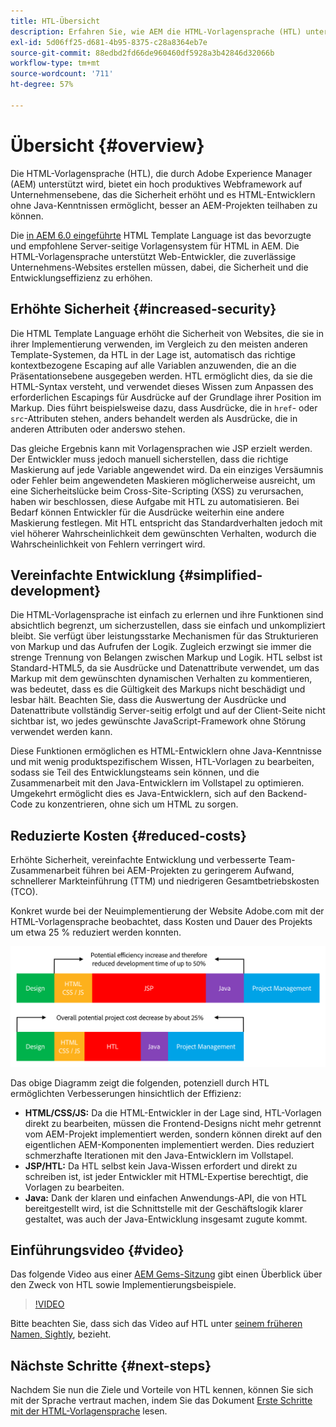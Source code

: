 ```yaml
---
title: HTL-Übersicht
description: Erfahren Sie, wie AEM die HTML-Vorlagensprache (HTL) unterstützt, um ein produktives Web-Framework auf Unternehmensebene anzubieten, das die Sicherheit erhöht und Personen ohne Java-Kenntnisse, die HTML entwickeln, eine bessere Beteiligung an AEM-Projekten ermöglicht.
exl-id: 5d06ff25-d681-4b95-8375-c28a8364eb7e
source-git-commit: 88edbd2fd66de960460df5928a3b42846d32066b
workflow-type: tm+mt
source-wordcount: '711'
ht-degree: 57%

---
```



# Übersicht {#overview}

Die HTML-Vorlagensprache (HTL), die durch Adobe Experience Manager (AEM) unterstützt wird, bietet ein hoch produktives Webframework auf Unternehmensebene, das die Sicherheit erhöht und es HTML-Entwicklern ohne Java-Kenntnissen ermöglicht, besser an AEM-Projekten teilhaben zu können.

Die [in AEM 6.0 eingeführte](history.md) HTML Template Language ist das bevorzugte und empfohlene Server-seitige Vorlagensystem für HTML in AEM. Die HTML-Vorlagensprache unterstützt Web-Entwickler, die zuverlässige Unternehmens-Websites erstellen müssen, dabei, die Sicherheit und die Entwicklungseffizienz zu erhöhen.

## Erhöhte Sicherheit {#increased-security}

Die HTML Template Language erhöht die Sicherheit von Websites, die sie in ihrer Implementierung verwenden, im Vergleich zu den meisten anderen Template-Systemen, da HTL in der Lage ist, automatisch das richtige kontextbezogene Escaping auf alle Variablen anzuwenden, die an die Präsentationsebene ausgegeben werden. HTL ermöglicht dies, da sie die HTML-Syntax versteht, und verwendet dieses Wissen zum Anpassen des erforderlichen Escapings für Ausdrücke auf der Grundlage ihrer Position im Markup. Dies führt beispielsweise dazu, dass Ausdrücke, die in `href`- oder `src`-Attributen stehen, anders behandelt werden als Ausdrücke, die in anderen Attributen oder anderswo stehen.

Das gleiche Ergebnis kann mit Vorlagensprachen wie JSP erzielt werden. Der Entwickler muss jedoch manuell sicherstellen, dass die richtige Maskierung auf jede Variable angewendet wird. Da ein einziges Versäumnis oder Fehler beim angewendeten Maskieren möglicherweise ausreicht, um eine Sicherheitslücke beim Cross-Site-Scripting (XSS) zu verursachen, haben wir beschlossen, diese Aufgabe mit HTL zu automatisieren. Bei Bedarf können Entwickler für die Ausdrücke weiterhin eine andere Maskierung festlegen. Mit HTL entspricht das Standardverhalten jedoch mit viel höherer Wahrscheinlichkeit dem gewünschten Verhalten, wodurch die Wahrscheinlichkeit von Fehlern verringert wird.

## Vereinfachte Entwicklung {#simplified-development}

Die HTML-Vorlagensprache ist einfach zu erlernen und ihre Funktionen sind absichtlich begrenzt, um sicherzustellen, dass sie einfach und unkompliziert bleibt. Sie verfügt über leistungsstarke Mechanismen für das Strukturieren von Markup und das Aufrufen der Logik. Zugleich erzwingt sie immer die strenge Trennung von Belangen zwischen Markup und Logik. HTL selbst ist Standard-HTML5, da sie Ausdrücke und Datenattribute verwendet, um das Markup mit dem gewünschten dynamischen Verhalten zu kommentieren, was bedeutet, dass es die Gültigkeit des Markups nicht beschädigt und lesbar hält. Beachten Sie, dass die Auswertung der Ausdrücke und Datenattribute vollständig Server-seitig erfolgt und auf der Client-Seite nicht sichtbar ist, wo jedes gewünschte JavaScript-Framework ohne Störung verwendet werden kann. 

Diese Funktionen ermöglichen es HTML-Entwicklern ohne Java-Kenntnisse und mit wenig produktspezifischem Wissen, HTL-Vorlagen zu bearbeiten, sodass sie Teil des Entwicklungsteams sein können, und die Zusammenarbeit mit den Java-Entwicklern im Vollstapel zu optimieren. Umgekehrt ermöglicht dies es Java-Entwicklern, sich auf den Backend-Code zu konzentrieren, ohne sich um HTML zu sorgen.

## Reduzierte Kosten {#reduced-costs}

Erhöhte Sicherheit, vereinfachte Entwicklung und verbesserte Team-Zusammenarbeit führen bei AEM-Projekten zu geringerem Aufwand, schnellerer Markteinführung (TTM) und niedrigeren Gesamtbetriebskosten (TCO).

Konkret wurde bei der Neuimplementierung der Website Adobe.com mit der HTML-Vorlagensprache beobachtet, dass Kosten und Dauer des Projekts um etwa 25 % reduziert werden konnten.

![Effizienzsteigerung und Kostensenkung](assets/chlimage_1.png)

Das obige Diagramm zeigt die folgenden, potenziell durch HTL ermöglichten Verbesserungen hinsichtlich der Effizienz:

* **HTML/CSS/JS:** Da die HTML-Entwickler in der Lage sind, HTL-Vorlagen direkt zu bearbeiten, müssen die Frontend-Designs nicht mehr getrennt vom AEM-Projekt implementiert werden, sondern können direkt auf den eigentlichen AEM-Komponenten implementiert werden. Dies reduziert schmerzhafte Iterationen mit den Java-Entwicklern im Vollstapel.
* **JSP/HTL:** Da HTL selbst kein Java-Wissen erfordert und direkt zu schreiben ist, ist jeder Entwickler mit HTML-Expertise berechtigt, die Vorlagen zu bearbeiten.
* **Java:** Dank der klaren und einfachen Anwendungs-API, die von HTL bereitgestellt wird, ist die Schnittstelle mit der Geschäftslogik klarer gestaltet, was auch der Java-Entwicklung insgesamt zugute kommt.

## Einführungsvideo {#video}

Das folgende Video aus einer [AEM Gems-Sitzung](https://experienceleague.adobe.com/docs/experience-manager-gems-events/gems/gems2014/aem-introduction-to-htl.html?lang=de) gibt einen Überblick über den Zweck von HTL sowie Implementierungsbeispiele.

>[!VIDEO](https://video.tv.adobe.com/v/19504/?quality=9)

Bitte beachten Sie, dass sich das Video auf HTL unter [seinem früheren Namen, Sightly](history.md), bezieht.

## Nächste Schritte {#next-steps}

Nachdem Sie nun die Ziele und Vorteile von HTL kennen, können Sie sich mit der Sprache vertraut machen, indem Sie das Dokument [Erste Schritte mit der HTML-Vorlagensprache](getting-started.md) lesen.
